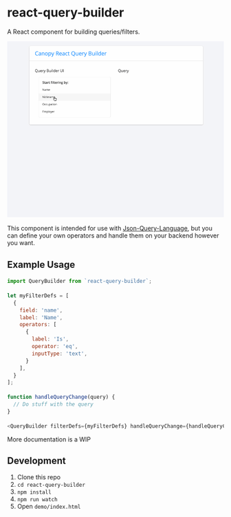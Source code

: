 # react-query-builder

A React component for building queries/filters.

![Demo](demo/demo.gif)

This component is intended for use with [Json-Query-Language](https://github.com/CanopyTax/Json-Query-Language), but you can define your own operators and handle them on your backend however you want.

## Example Usage

```javascript
import QueryBuilder from `react-query-builder`;

let myFilterDefs = [
  {
    field: 'name',
    label: 'Name',
    operators: [
      {
        label: 'Is',
        operator: 'eq',
        inputType: 'text',
      }
    ],
  }
];

function handleQueryChange(query) {
  // Do stuff with the query
}

<QueryBuilder filterDefs={myFilterDefs} handleQueryChange={handleQueryChange} />
```

More documentation is a WIP

## Development

1. Clone this repo
2. `cd react-query-builder`
3. `npm install`
4. `npm run watch`
5. Open `demo/index.html`

